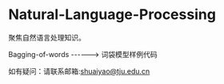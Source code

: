 # Natural-Language-Processing
聚焦自然语言处理知识。

Bagging-of-words ------> 词袋模型样例代码

如有疑问：请联系邮箱:shuaiyao@tju.edu.cn
